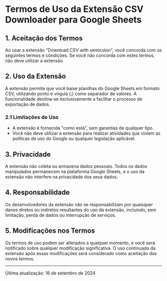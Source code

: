 # Termos de Uso da Extensão CSV Downloader para Google Sheets

## 1. Aceitação dos Termos
Ao usar a extensão "Download CSV with semicolon", você concorda com os seguintes termos e condições. Se você não concorda com estes termos, não deve utilizar a extensão.

## 2. Uso da Extensão
A extensão permite que você baixe planilhas do Google Sheets em formato CSV, utilizando ponto e vírgula (;) como separador de valores. A funcionalidade destina-se exclusivamente a facilitar o processo de exportação de dados.

### 2.1 Limitações de Uso
- A extensão é fornecida "como está", sem garantias de qualquer tipo.
- Você não deve utilizar a extensão para realizar atividades que violem as políticas de uso do Google ou qualquer legislação aplicável.

## 3. Privacidade
A extensão não coleta ou armazena dados pessoais. Todos os dados manipulados permanecem na plataforma Google Sheets, e o uso da extensão não interfere na privacidade dos seus dados.

## 4. Responsabilidade
Os desenvolvedores da extensão não se responsabilizam por quaisquer danos diretos ou indiretos resultantes do uso da extensão, incluindo, sem limitação, perda de dados ou interrupção de serviços.

## 5. Modificações nos Termos
Os termos de uso podem ser alterados a qualquer momento, e você será notificado sobre qualquer modificação significativa. O uso continuado da extensão após essas modificações será considerado como aceitação dos novos termos.

---

Última atualização: 16 de setembro de 2024
